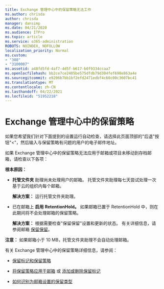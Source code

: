 ```yaml
---
title: Exchange 管理中心中的保留策略无法工作
ms.author: chrisda
author: chrisda
manager: dansimp
ms.date: 04/21/2020
ms.audience: ITPro
ms.topic: article
ms.service: o365-administration
ROBOTS: NOINDEX, NOFOLLOW
localization_priority: Normal
ms.custom:
- "308"
- "3100007"
ms.assetid: a48fd5fd-4af7-4d5f-b617-b0f9334ccaa7
ms.openlocfilehash: bb2ce7ce2405be575dfdb79d304fef690e863a4e
ms.sourcegitcommit: e9206b7bb1bf2efd2471edbf4c60c00c3607bc41
ms.translationtype: MT
ms.contentlocale: zh-CN
ms.lasthandoff: 04/22/2021
ms.locfileid: "51952218"
---
```

# <a name="retention-policies-in-exchange-admin-center"></a>Exchange 管理中心中的保留策略

如果您希望我们针对下面提到的设置运行自动检查，请选择此页面顶部的"后退"按钮"<"，然后输入与保留策略有问题的用户的电子邮件地址。

如果 Exchange 管理中心中的保留策略无法应用于邮箱或项目未移动到存档邮箱，请检查以下各项：

**根本原因：**

- **托管文件夹** 助理尚未处理用户的邮箱。 托管文件夹助理每七天尝试处理一次基于云的组织内每个邮箱。

  **解决方案：** 运行托管文件夹助理。

- 已在邮箱上 **启用** **RetentionHold。** 如果邮箱已置于 RetentionHold 中，则在此期间将不会处理邮箱的保留策略。

  **解决方案：** 根据需要检查"保留保留"设置和更新的状态。 有关详细信息，请参阅邮箱 [保留保留](https://docs.microsoft.com/exchange/security-and-compliance/messaging-records-management/mailbox-retention-hold)。
 
**注意：** 如果邮箱小于 10 MB，托管文件夹助理不会自动处理邮箱。
 
有关 Exchange 管理中心中的保留策略详细信息，请参阅：

- [保留标记和保留策略](https://docs.microsoft.com/exchange/security-and-compliance/messaging-records-management/retention-tags-and-policies)

- [将保留策略应用于邮箱](https://docs.microsoft.com/exchange/security-and-compliance/messaging-records-management/apply-retention-policy) 或 [添加或删除保留标记](https://docs.microsoft.com/exchange/security-and-compliance/messaging-records-management/add-or-remove-retention-tags)

- [如何识别为邮箱设置的保留类型](https://docs.microsoft.com/microsoft-365/compliance/identify-a-hold-on-an-exchange-online-mailbox)
